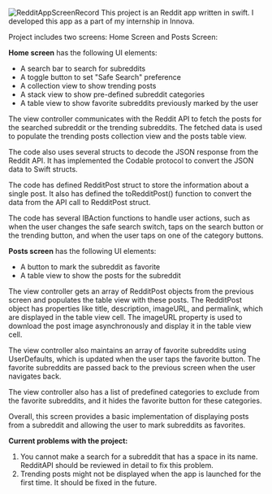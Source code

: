![RedditAppScreenRecord](https://github.com/mustafa-altinisik/RedditClientApp/assets/8038008/e1aff776-6c6a-4a38-9d78-681a0a87b40f)
This project is an Reddit app written in swift. I developed this app as a part of my internship in Innova.

Project includes two screens: Home Screen and Posts Screen:

<b>Home screen</b> has the following UI elements:

- A search bar to search for subreddits
- A toggle button to set "Safe Search" preference
- A collection view to show trending posts
- A stack view to show pre-defined subreddit categories
- A table view to show favorite subreddits previously marked by the user

The view controller communicates with the Reddit API to fetch the posts for the searched subreddit or the trending subreddits. The fetched data is used to populate the trending posts collection view and the posts table view.

The code also uses several structs to decode the JSON response from the Reddit API. It has implemented the Codable protocol to convert the JSON data to Swift structs.

The code has defined RedditPost struct to store the information about a single post. It also has defined the toRedditPost() function to convert the data from the API call to RedditPost struct.

The code has several IBAction functions to handle user actions, such as when the user changes the safe search switch, taps on the search button or the trending button, and when the user taps on one of the category buttons.

<b>Posts screen</b> has the following UI elements:

- A button to mark the subreddit as favorite
- A table view to show the posts for the subreddit

The view controller gets an array of RedditPost objects from the previous screen and populates the table view with these posts. The RedditPost object has properties like title, description, imageURL, and permalink, which are displayed in the table view cell. The imageURL property is used to download the post image asynchronously and display it in the table view cell.

The view controller also maintains an array of favorite subreddits using UserDefaults, which is updated when the user taps the favorite button. The favorite subreddits are passed back to the previous screen when the user navigates back.

The view controller also has a list of predefined categories to exclude from the favorite subreddits, and it hides the favorite button for these categories.

Overall, this screen provides a basic implementation of displaying posts from a subreddit and allowing the user to mark subreddits as favorites.

<b>Current problems with the project:</b>

1. You cannot make a search for a subreddit that has a space in its name. RedditAPI should be reviewed in detail to fix this problem.
2. Trending posts might not be displayed when the app is launched for the first time. It should be fixed in the future.
